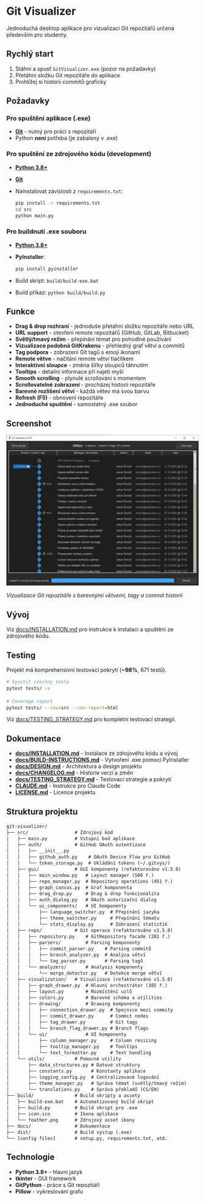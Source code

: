 # Git Visualizer

Jednoduchá desktop aplikace pro vizualizaci Git repozitářů určená především pro studenty.

## Rychlý start

1. Stáhni a spusť `GitVisualizer.exe` (pozor na požadavky)
2. Přetáhni složku Git repozitáře do aplikace
3. Prohlížej si historii commitů graficky

## Požadavky

### Pro spuštění aplikace (.exe)

- **[Git](https://git-scm.com/downloads)** - nutný pro práci s repozitáři
- Python **není** potřeba (je zabalený v .exe)

### Pro spuštění ze zdrojového kódu (development)

- **[Python 3.8+](https://www.python.org/downloads/)**
- **[Git](https://git-scm.com/downloads)**
- Nainstalovat závislosti z `requirements.txt`:

  ```bash
  pip install -r requirements.txt
  cd src
  python main.py
  ```

### Pro buildnutí .exe souboru

- **[Python 3.8+](https://www.python.org/downloads/)**
- **PyInstaller**:

  ```bash
  pip install pyinstaller
  ```

- Build skript: `build/build-exe.bat`
- Build příkaz: `python build/build.py`

## Funkce

- **Drag & drop rozhraní** - jednoduše přetáhni složku repozitáře nebo URL
- **URL support** - otevření remote repozitářů (GitHub, GitLab, Bitbucket)
- **Světlý/tmavý režim** - přepínání témat pro pohodlné používání
- **Vizualizace podobná GitKrakenu** - přehledný graf větví a commitů
- **Tag podpora** - zobrazení Git tagů s emoji ikonami
- **Remote větve** - načítání remote větví tlačítkem
- **Interaktivní sloupce** - změna šířky sloupců táhnutím
- **Tooltips** - detailní informace při najetí myší
- **Smooth scrolling** - plynulé scrollování s momentem
- **Scrollovatelné zobrazení** - procházej historii repozitáře
- **Barevné rozlišení větví** - každá větev má svou barvu
- **Refresh (F5)** - obnovení repozitáře
- **Jednoduché spuštění** - samostatný .exe soubor

## Screenshot

![Git Visualizer](docs/screenshot.png)

*Vizualizace Git repozitáře s barevnými větvemi, tagy a commit historií*

## Vývoj

Viz [docs/INSTALLATION.md](docs/INSTALLATION.md) pro instrukce k instalaci a spuštění ze zdrojového kódu.

## Testing

Projekt má komprehensivní testovací pokrytí (**~98%**, 671 testů).

```bash
# Spustit všechny testy
pytest tests/ -v

# Coverage report
pytest tests/ --cov=src --cov-report=html
```

Viz [docs/TESTING_STRATEGY.md](docs/TESTING_STRATEGY.md) pro kompletní testovací strategii.

## Dokumentace

- **[docs/INSTALLATION.md](docs/INSTALLATION.md)** - Instalace ze zdrojového kódu a vývoj
- **[docs/BUILD-INSTRUCTIONS.md](docs/BUILD-INSTRUCTIONS.md)** - Vytvoření .exe pomocí PyInstaller
- **[docs/DESIGN.md](docs/DESIGN.md)** - Architektura a design projektu
- **[docs/CHANGELOG.md](docs/CHANGELOG.md)** - Historie verzí a změn
- **[docs/TESTING_STRATEGY.md](docs/TESTING_STRATEGY.md)** - Testovací strategie a pokrytí
- **[CLAUDE.md](CLAUDE.md)** - Instrukce pro Claude Code
- **[LICENSE.md](LICENSE.md)** - Licence projektu

## Struktura projektu

```
git-visualizer/
├── src/                 # Zdrojový kód
│   ├── main.py          # Vstupní bod aplikace
│   ├── auth/            # GitHub OAuth autentizace
│   │   ├── __init__.py
│   │   ├── github_auth.py    # OAuth Device Flow pro GitHub
│   │   └── token_storage.py  # Ukládání tokenu (~/.gitvys/)
│   ├── gui/             # GUI komponenty (refaktorováno v1.5.0)
│   │   ├── main_window.py   # Layout manager (500 ř.)
│   │   ├── repo_manager.py  # Repository operations (451 ř.)
│   │   ├── graph_canvas.py  # Graf komponenta
│   │   ├── drag_drop.py     # Drag & drop funkcionalita
│   │   ├── auth_dialog.py   # OAuth autorizační dialog
│   │   └── ui_components/   # UI komponenty
│   │       ├── language_switcher.py  # Přepínání jazyka
│   │       ├── theme_switcher.py     # Přepínání tématu
│   │       └── stats_display.py      # Zobrazení statistik
│   ├── repo/            # Git operace (refaktorováno v1.5.0)
│   │   ├── repository.py    # GitRepository facade (281 ř.)
│   │   ├── parsers/         # Parsing komponenty
│   │   │   ├── commit_parser.py    # Parsing commitů
│   │   │   ├── branch_analyzer.py  # Analýza větví
│   │   │   └── tag_parser.py       # Parsing tagů
│   │   └── analyzers/       # Analysis komponenty
│   │       └── merge_detector.py   # Detekce merge větví
│   ├── visualization/   # Vizualizace (refaktorováno v1.5.0)
│   │   ├── graph_drawer.py  # Hlavní orchestrátor (385 ř.)
│   │   ├── layout.py        # Rozmístění uzlů
│   │   ├── colors.py        # Barevné schéma a utilities
│   │   ├── drawing/         # Drawing komponenty
│   │   │   ├── connection_drawer.py  # Spojnice mezi commity
│   │   │   ├── commit_drawer.py      # Commit nodes
│   │   │   ├── tag_drawer.py         # Git tagy
│   │   │   └── branch_flag_drawer.py # Branch flags
│   │   └── ui/              # UI komponenty
│   │       ├── column_manager.py     # Column resizing
│   │       ├── tooltip_manager.py    # Tooltips
│   │       └── text_formatter.py     # Text handling
│   └── utils/           # Pomocné utility
│       ├── data_structures.py # Datové struktury
│       ├── constants.py       # Konstanty aplikace
│       ├── logging_config.py  # Centralizované logování
│       ├── theme_manager.py   # Správa témat (světlý/tmavý režim)
│       └── translations.py    # Správa překladů (CS/EN)
├── build/               # Build skripty a assety
│   ├── build-exe.bat    # Automatizovaný build skript
│   ├── build.py         # Build skript pro .exe
│   ├── icon.ico         # Ikona aplikace
│   └── feather.png      # Zdrojový asset ikony
├── docs/                # Dokumentace
├── dist/                # Build výstup (.exe)
└── [config files]       # setup.py, requirements.txt, atd.
```

## Technologie

- **Python 3.8+** - hlavní jazyk
- **tkinter** - GUI framework
- **GitPython** - práce s Git repozitáři
- **Pillow** - vykreslování grafu
